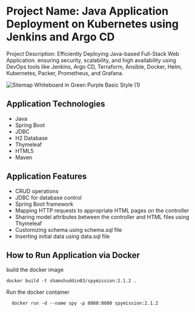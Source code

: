 # Project Name: Java Application Deployment on Kubernetes using Jenkins and Argo CD

 Project Description: Efficiently Deploying Java-based Full-Stack Web Application. ensuring security, scalability, and high availability using DevOps tools like Jenkins, Argo CD, Terraform, Ansible, Docker, Helm, Kubernetes, Packer, Prometheus, and Grafana.

![Sitemap Whiteboard in Green Purple Basic Style (1)](https://github.com/user-attachments/assets/a808056e-e663-4852-90f2-da4a7aed21e3)

## Application Technologies

- Java
- Spring Boot
- JDBC
- H2 Database
- Thymeleaf
- HTML5
- Maven

## Application Features

- CRUD operations
- JDBC for database control
- Spring Boot framework
- Mapping HTTP requests to appropriate HTML pages on the controller
- Sharing model attributes between the controller and HTML files using Thymeleaf
- Customizing schema using schema.sql file
- Inserting initial data using data.sql file

## How to Run Application via Docker

 build the docker image
   ```
   docker build -t shamshuddin03/spymission:2.1.2 .
   ```
Run the docker container
```
  docker run -d --name spy -p 8080:8080 spymission:2.1.2
```
